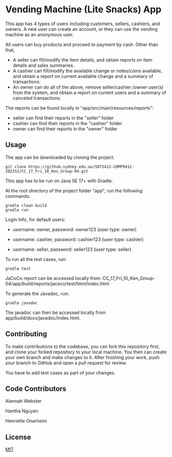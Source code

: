 # Vending Machine (Lite Snacks) App

This app has 4 types of users including customers, sellers, cashiers, and owners. A new user can create an account, or they can use the vending machine as an anonymous user.

All users can buy products and proceed to payment by cash. Other than that,
- A seller can fill/modify the item details, and obtain reports on item details and sales summaries.
- A cashier can fill/modify the available change or notes/coins available, and obtain a report on current available change and a summary of transactions.
- An owner can do all of the above, remove seller/cashier /owner user(s) from the system, and obtain a report on current users and a summary of canceled transactions.

The reports can be found locally in "app/src/main/resources/reports":
- seller can find their reports in the "seller" folder
- cashier can find their reports in the "cashier" folder
- owner can find their reports in the "owner" folder

## Usage
The app can be downloaded by cloning the project.
```
git clone https://github.sydney.edu.au/SOT2412-COMP9412-2022S2/CC_17_Fri_10_Ken_Group-04.git
```
This app has to be run on Java SE 17+ with Gradle.

At the root directory of the project folder "app", run the following commands:
```
gradle clean build
gradle run
```
Login Info, for default users:

- username: owner, password: owner123 (user type: owner)

- username: cashier, password: cashier123 (user type: cashier)

- username: seller, password: seller123 (user type: seller)

To run all the test cases, run:
```
gradle test
```
JaCoCo report can be accessed locally from:
CC_17_Fri_10_Ken_Group-04/app/build/reports/jacoco/test/html/index.html

To generate the Javadoc, run:

```
gradle javadoc
```

The javadoc can then be accessed locally from app/build/docs/javadoc/index.html.

## Contributing
To make contributions to the codebase, you can fork this repository first, and clone your forked repository to your local machine. You then can create your own branch and make changes to it. After finishing your work, push your branch to GitHub and open a pull request for review.

You have to add test cases as part of your changes.

## Code Contributors
Alannah Webster

Hantha Nguyen

Henriette Onarheim

## License
[MIT](https://choosealicense.com/licenses/mit/)

